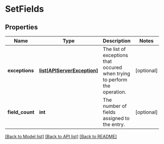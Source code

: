 # SetFields

## Properties
Name | Type | Description | Notes
------------ | ------------- | ------------- | -------------
**exceptions** | [**list[APIServerException]**](APIServerException.md) | The list of exceptions that occured when trying to perform the operation. | [optional] 
**field_count** | **int** | The number of fields assigned to the entry. | [optional] 

[[Back to Model list]](../README.md#documentation-for-models) [[Back to API list]](../README.md#documentation-for-api-endpoints) [[Back to README]](../README.md)

